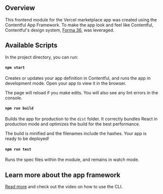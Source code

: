 ## Overview

This frontend module for the Vercel marketplace app was created using the Contentful App Framework.
To make the app look and feel like Contentful, Contentful's design system, [Forma 36](https://f36.contentful.com/), was leveraged.

## Available Scripts

In the project directory, you can run:

#### `npm start`

Creates or updates your app definition in Contentful, and runs the app in development mode.
Open your app to view it in the browser.

The page will reload if you make edits.
You will also see any lint errors in the console.

#### `npm run build`

Builds the app for production to the `dist` folder.
It correctly bundles React in production mode and optimizes the build for the best performance.

The build is minified and the filenames include the hashes.
Your app is ready to be deployed!

#### `npm run test`

Runs the spec files within the module, and remains in watch mode.

## Learn more about the app framework

[Read more](https://www.contentful.com/developers/docs/extensibility/app-framework/create-contentful-app/) and check out the video on how to use the CLI.
